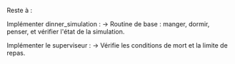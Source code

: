 Reste à :


Implémenter dinner_simulation :
-> Routine de base : manger, dormir, penser, et vérifier l'état de la simulation.

Implémenter le superviseur :
-> Vérifie les conditions de mort et la limite de repas.
